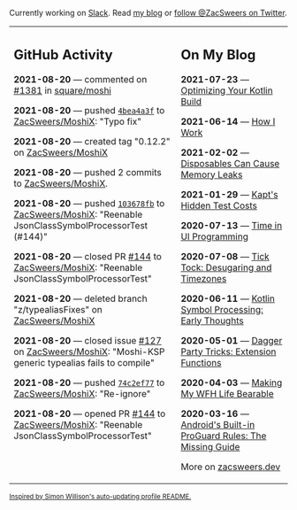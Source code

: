 Currently working on [Slack](https://slack.com/). Read [my blog](https://zacsweers.dev/) or [follow @ZacSweers on Twitter](https://twitter.com/ZacSweers).

<table><tr><td valign="top" width="60%">

## GitHub Activity
<!-- githubActivity starts -->
**2021-08-20** — commented on [#1381](https://github.com/square/moshi/pull/1381#issuecomment-903044345) in [square/moshi](https://api.github.com/repos/square/moshi)

**2021-08-20** — pushed [`4bea4a3f`](https://github.com/ZacSweers/MoshiX/commit/4bea4a3fc792c4205928d636d8b97dd0bae22f51) to [ZacSweers/MoshiX](https://api.github.com/repos/ZacSweers/MoshiX): "Typo fix"

**2021-08-20** — created tag "0.12.2" on [ZacSweers/MoshiX](https://api.github.com/repos/ZacSweers/MoshiX)

**2021-08-20** — pushed 2 commits to [ZacSweers/MoshiX](https://api.github.com/repos/ZacSweers/MoshiX).

**2021-08-20** — pushed [`103678fb`](https://github.com/ZacSweers/MoshiX/commit/103678fb7d405c37e99cd7ee75473cb4c7849154) to [ZacSweers/MoshiX](https://api.github.com/repos/ZacSweers/MoshiX): "Reenable JsonClassSymbolProcessorTest (#144)"

**2021-08-20** — closed PR [#144](https://api.github.com/repos/ZacSweers/MoshiX/pulls/144) to [ZacSweers/MoshiX](https://api.github.com/repos/ZacSweers/MoshiX): "Reenable JsonClassSymbolProcessorTest"

**2021-08-20** — deleted branch "z/typealiasFixes" on [ZacSweers/MoshiX](https://api.github.com/repos/ZacSweers/MoshiX)

**2021-08-20** — closed issue [#127](https://api.github.com/repos/ZacSweers/MoshiX/issues/127) on [ZacSweers/MoshiX](https://api.github.com/repos/ZacSweers/MoshiX): "Moshi-KSP generic typealias fails to compile"

**2021-08-20** — pushed [`74c2ef77`](https://github.com/ZacSweers/MoshiX/commit/74c2ef77019cd04fbf2a02a086941ee76546ce8d) to [ZacSweers/MoshiX](https://api.github.com/repos/ZacSweers/MoshiX): "Re-ignore"

**2021-08-20** — opened PR [#144](https://api.github.com/repos/ZacSweers/MoshiX/pulls/144) to [ZacSweers/MoshiX](https://api.github.com/repos/ZacSweers/MoshiX): "Reenable JsonClassSymbolProcessorTest"
<!-- githubActivity ends -->
</td><td valign="top" width="40%">

## On My Blog
<!-- blog starts -->
**2021-07-23** — [Optimizing Your Kotlin Build](https://www.zacsweers.dev/optimizing-your-kotlin-build/)

**2021-06-14** — [How I Work](https://www.zacsweers.dev/how-i-work/)

**2021-02-02** — [Disposables Can Cause Memory Leaks](https://www.zacsweers.dev/disposables-can-cause-memory-leaks/)

**2021-01-29** — [Kapt's Hidden Test Costs](https://www.zacsweers.dev/kapts-hidden-test-costs/)

**2020-07-13** — [Time in UI Programming](https://www.zacsweers.dev/time-in-ui/)

**2020-07-08** — [Tick Tock: Desugaring and Timezones](https://www.zacsweers.dev/ticktock-desugaring-timezones/)

**2020-06-11** — [Kotlin Symbol Processing: Early Thoughts](https://www.zacsweers.dev/kotlin-symbol-processor-early-thoughts/)

**2020-05-01** — [Dagger Party Tricks: Extension Functions](https://www.zacsweers.dev/dagger-party-tricks-extension-functions/)

**2020-04-03** — [Making My WFH Life Bearable](https://www.zacsweers.dev/making-wfh-life-bearable/)

**2020-03-16** — [Android's Built-in ProGuard Rules: The Missing Guide](https://www.zacsweers.dev/android-proguard-rules/)
<!-- blog ends -->
More on [zacsweers.dev](https://zacsweers.dev/)
</td></tr></table>

<sub><a href="https://simonwillison.net/2020/Jul/10/self-updating-profile-readme/">Inspired by Simon Willison's auto-updating profile README.</a></sub>